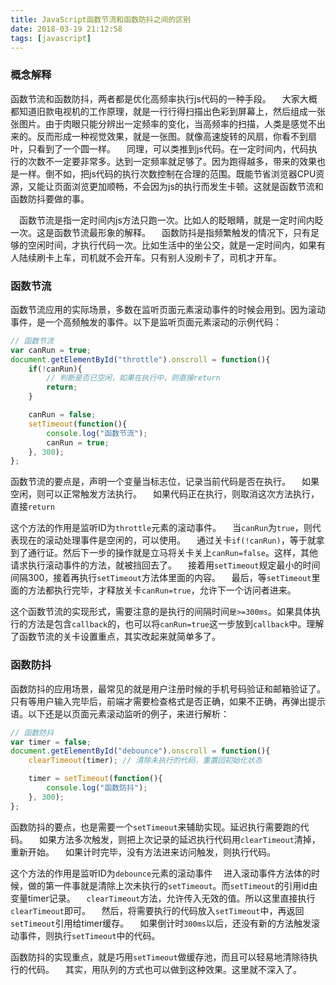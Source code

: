 ```yaml
---
title: JavaScript函数节流和函数防抖之间的区别
date: 2018-03-19 21:12:58
tags: [javascript]
---
```


### 概念解释
函数节流和函数防抖，两者都是优化高频率执行js代码的一种手段。
 大家大概都知道旧款电视机的工作原理，就是一行行得扫描出色彩到屏幕上，然后组成一张张图片。由于肉眼只能分辨出一定频率的变化，当高频率的扫描，人类是感觉不出来的。反而形成一种视觉效果，就是一张图。就像高速旋转的风扇，你看不到扇叶，只看到了一个圆一样。
 同理，可以类推到js代码。在一定时间内，代码执行的次数不一定要非常多。达到一定频率就足够了。因为跑得越多，带来的效果也是一样。倒不如，把js代码的执行次数控制在合理的范围。既能节省浏览器CPU资源，又能让页面浏览更加顺畅，不会因为js的执行而发生卡顿。这就是函数节流和函数防抖要做的事。

 函数节流是指一定时间内js方法只跑一次。比如人的眨眼睛，就是一定时间内眨一次。这是函数节流最形象的解释。
 函数防抖是指频繁触发的情况下，只有足够的空闲时间，才执行代码一次。比如生活中的坐公交，就是一定时间内，如果有人陆续刷卡上车，司机就不会开车。只有别人没刷卡了，司机才开车。
<!--more-->
### 函数节流
函数节流应用的实际场景，多数在监听页面元素滚动事件的时候会用到。因为滚动事件，是一个高频触发的事件。以下是监听页面元素滚动的示例代码：
```js
// 函数节流
var canRun = true;
document.getElementById("throttle").onscroll = function(){
    if(!canRun){
        // 判断是否已空闲，如果在执行中，则直接return
        return;
    }

    canRun = false;
    setTimeout(function(){
        console.log("函数节流");
        canRun = true;
    }, 300);
};
```
函数节流的要点是，声明一个变量当标志位，记录当前代码是否在执行。
 如果空闲，则可以正常触发方法执行。
 如果代码正在执行，则取消这次方法执行，直接`return`

这个方法的作用是监听ID为`throttle`元素的滚动事件。
 当`canRun`为`true`，则代表现在的滚动处理事件是空闲的，可以使用。
 通过关卡`if(!canRun)`，等于就拿到了通行证。然后下一步的操作就是立马将关卡关上`canRun=false`。这样，其他请求执行滚动事件的方法，就被挡回去了。
 接着用`setTimeout`规定最小的时间间隔300，接着再执行`setTimeout`方法体里面的内容。
 最后，等`setTimeout`里面的方法都执行完毕，才释放关卡`canRun=true`，允许下一个访问者进来。

这个函数节流的实现形式，需要注意的是执行的间隔时间`是>=300ms`。如果具体执行的方法是包含`callback`的，也可以将`canRun=true`这一步放到`callback`中。理解了函数节流的关卡设置重点，其实改起来就简单多了。

### 函数防抖
函数防抖的应用场景，最常见的就是用户注册时候的手机号码验证和邮箱验证了。只有等用户输入完毕后，前端才需要检查格式是否正确，如果不正确，再弹出提示语。以下还是以页面元素滚动监听的例子，来进行解析：

```js
// 函数防抖
var timer = false;
document.getElementById("debounce").onscroll = function(){
    clearTimeout(timer); // 清除未执行的代码，重置回初始化状态

    timer = setTimeout(function(){
        console.log("函数防抖");
    }, 300);
};  
```
函数防抖的要点，也是需要一个`setTimeout`来辅助实现。延迟执行需要跑的代码。
 如果方法多次触发，则把上次记录的延迟执行代码用`clearTimeout`清掉，重新开始。
 如果计时完毕，没有方法进来访问触发，则执行代码。

这个方法的作用是监听ID为`debounce`元素的滚动事件
 进入滚动事件方法体的时候，做的第一件事就是清除上次未执行的`setTimeout`。而`setTimeout`的引用id由变量timer记录。
 `clearTimeout`方法，允许传入无效的值。所以这里直接执行`clearTimeout`即可。
 然后，将需要执行的代码放入`setTimeout`中，再返回`setTimeout`引用给timer缓存。
 如果倒计时`300ms`以后，还没有新的方法触发滚动事件，则执行`setTimeout`中的代码。

函数防抖的实现重点，就是巧用`setTimeout`做缓存池，而且可以轻易地清除待执行的代码。
 其实，用队列的方式也可以做到这种效果。这里就不深入了。